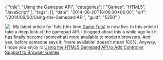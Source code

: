 {
	"title": "Using the Gamepad API",
	"categories": [
		"Games",
		"HTML5",
		"JavaScript"
	],
	"tags": [],
	"date": "2014-06-20T16:06:00+06:00",
	"url": "/2014/06/20/Using-the-Gamepad-API",
	"guid": "5250"
}

<p>
<img src="http://www.raymondcamden.com/images/html5-gamepad-api.png" style="float:left;margin-right:10px;" /> My latest article for Tuts (this time <a href="http://gamedevelopment.tutsplus.com">Game Tuts</a>) is now live. In this article I take a deep look at the gamepad API. I blogged about this a while ago but it has finally become (somewhat) more available to modern browsers. And yes, before someone says it, 'more available' doesn't mean 100%. Anyway, I hope you enjoy it: <a href="http://gamedevelopment.tutsplus.com/tutorials/using-the-html5-gamepad-api-to-add-controller-support-to-browser-games--cms-21345">Using the HTML5 Gamepad API to Add Controller Support to Browser Games</a>
</p>

<br clear="left">